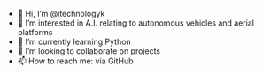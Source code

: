 - 👋 Hi, I’m @itechnologyk
- 👀 I’m interested in A.I. relating to autonomous vehicles and aerial platforms
- 🌱 I’m currently learning Python
- 💞️ I’m looking to collaborate on projects
- 📫 How to reach me: via GitHub

<!---
itechnologyk/itechnologyk is a ✨ special ✨ repository because its `README.md` (this file) appears on your GitHub profile.
You can click the Preview link to take a look at your changes.
--->
